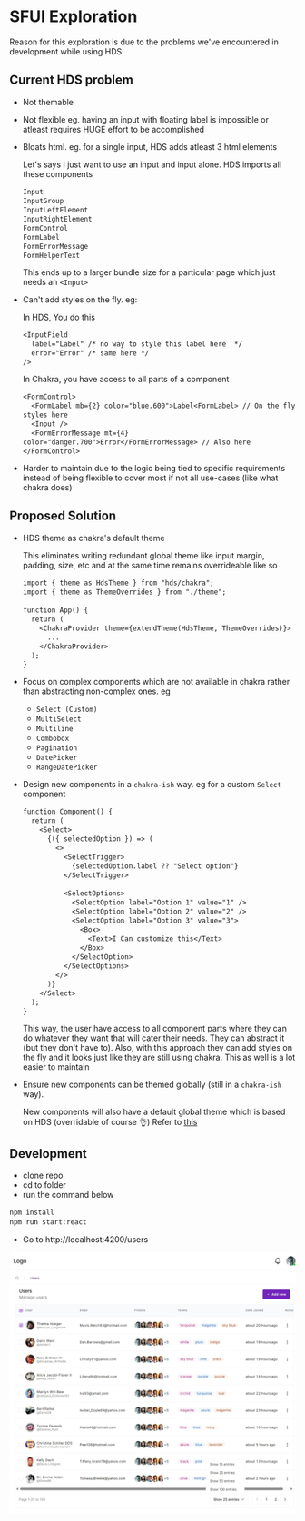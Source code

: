 # SFUI Exploration

Reason for this exploration is due to the problems we've encountered in development while using HDS

## Current HDS problem

- Not themable
- Not flexible eg. having an input with floating label is impossible or atleast requires HUGE effort to be accomplished
- Bloats html. eg. for a single input, HDS adds atleast 3 html elements

  Let's says I just want to use an input and input alone. HDS imports all these components

  ```
  Input
  InputGroup
  InputLeftElement
  InputRightElement
  FormControl
  FormLabel
  FormErrorMessage
  FormHelperText
  ```

  This ends up to a larger bundle size for a particular page which just needs an `<Input>`

- Can't add styles on the fly. eg:

  In HDS, You do this

  ```tsx
  <InputField
    label="Label" /* no way to style this label here  */
    error="Error" /* same here */
  />
  ```

  In Chakra, you have access to all parts of a component

  ```tsx
  <FormControl>
    <FormLabel mb={2} color="blue.600">Label<FormLabel> // On the fly styles here
    <Input />
    <FormErrorMessage mt={4} color="danger.700">Error</FormErrorMessage> // Also here
  </FormControl>
  ```

- Harder to maintain due to the logic being tied to specific requirements instead of being flexible to cover most if not all use-cases (like what chakra does)

## Proposed Solution

- HDS theme as chakra's default theme

  This eliminates writing redundant global theme like input margin, padding, size, etc and
  at the same time remains overrideable like so

  ```tsx
  import { theme as HdsTheme } from "hds/chakra";
  import { theme as ThemeOverrides } from "./theme";

  function App() {
    return (
      <ChakraProvider theme={extendTheme(HdsTheme, ThemeOverrides)}>
        ...
      </ChakraProvider>
    );
  }
  ```

- Focus on complex components which are not available in chakra rather than abstracting non-complex ones. eg

  - `Select (Custom)`
  - `MultiSelect`
  - `Multiline`
  - `Combobox`
  - `Pagination`
  - `DatePicker`
  - `RangeDatePicker`

- Design new components in a `chakra-ish` way. eg for a custom `Select` component

  ```tsx
  function Component() {
    return (
      <Select>
        {({ selectedOption }) => (
          <>
            <SelectTrigger>
              {selectedOption.label ?? "Select option"}
            </SelectTrigger>

            <SelectOptions>
              <SelectOption label="Option 1" value="1" />
              <SelectOption label="Option 2" value="2" />
              <SelectOption label="Option 3" value="3">
                <Box>
                  <Text>I Can customize this</Text>
                </Box>
              </SelectOption>
            </SelectOptions>
          </>
        )}
      </Select>
    );
  }
  ```

  This way, the user have access to all component parts where they can do whatever they want that will cater their needs. They can abstract it (but they don't have to).
  Also, with this approach they can add styles on the fly and it looks just like they are still using chakra.
  This as well is a lot easier to maintain

- Ensure new components can be themed globally (still in a `chakra-ish` way).

  New components will also have a default global theme which is based on HDS (overridable of course 👌)
  Refer to [this](https://chakra-ui.com/docs/components/alert/theming)

## Development

- clone repo
- cd to folder
- run the command below

```bash
npm install
npm run start:react
```

- Go to http://localhost:4200/users

![screenshot](/docs/screenshot.jpeg)
